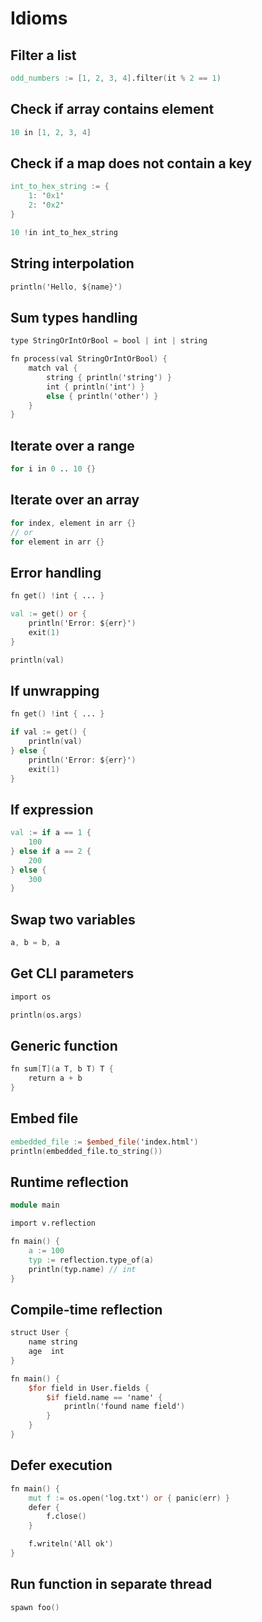 # Idioms

## Filter a list

```v
odd_numbers := [1, 2, 3, 4].filter(it % 2 == 1)
```

## Check if array contains element

```v failcompile
10 in [1, 2, 3, 4]
```

## Check if a map does not contain a key

```v failcompile
int_to_hex_string := {
	1: '0x1'
	2: '0x2'
}

10 !in int_to_hex_string
```

## String interpolation

```v failcompile
println('Hello, ${name}')
```

## Sum types handling

```v
type StringOrIntOrBool = bool | int | string

fn process(val StringOrIntOrBool) {
	match val {
		string { println('string') }
		int { println('int') }
		else { println('other') }
	}
}
```

## Iterate over a range

```v
for i in 0 .. 10 {}
```

## Iterate over an array

```v failcompile
for index, element in arr {}
// or
for element in arr {}
```

## Error handling

```v nofmt failcompile
fn get() !int { ... }

val := get() or {
	println('Error: ${err}')
	exit(1)
}

println(val)
```

## If unwrapping

```v nofmt failcompile
fn get() !int { ... }

if val := get() {
	println(val)
} else {
	println('Error: ${err}')
	exit(1)
}
```

## If expression

```v failcompile
val := if a == 1 {
	100
} else if a == 2 {
	200
} else {
	300
}
```

## Swap two variables

```v failcompile
a, b = b, a
```

## Get CLI parameters

```v
import os

println(os.args)
```

## Generic function

```v
fn sum[T](a T, b T) T {
	return a + b
}
```

## Embed file

```v failcompile
embedded_file := $embed_file('index.html')
println(embedded_file.to_string())
```

## Runtime reflection

```v failcompile
module main

import v.reflection

fn main() {
    a := 100
    typ := reflection.type_of(a)
    println(typ.name) // int
}
```

## Compile-time reflection

```v
struct User {
	name string
	age  int
}

fn main() {
	$for field in User.fields {
		$if field.name == 'name' {
			println('found name field')
		}
	}
}
```

## Defer execution

```v nofmt failcompile
fn main() {
	mut f := os.open('log.txt') or { panic(err) }
	defer {
		f.close()
	}

	f.writeln('All ok')
}
```

## Run function in separate thread

```v failcompile
spawn foo()
```

